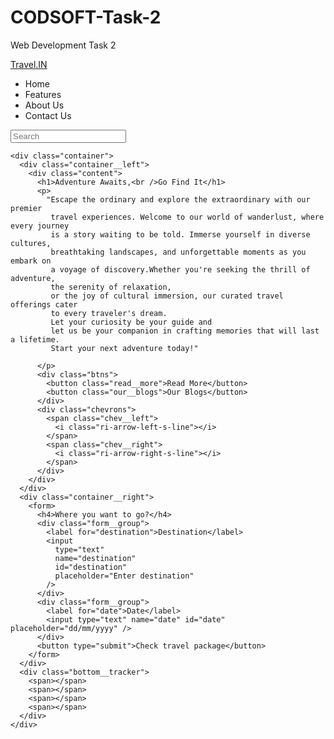# CODSOFT-Task-2
Web Development Task 2
<!DOCTYPE html>
<html lang="en">
  <head>
  <link rel="stylesheet" href="style.css">
    <meta charset="UTF-8" />
    <meta http-equiv="X-UA-Compatible" content="IE=edge" />
    <meta name="viewport" content="width=device-width, initial-scale=1.0" />
    <link
      href="https://cdn.jsdelivr.net/npm/remixicon@3.0.0/fonts/remixicon.css"
      rel="stylesheet"
    />
    <link rel="stylesheet" href="styles.css" />
    <title>Landing Website | Travel.IN</title>
  </head>
  <body>
    <nav>
      <div class="nav__logo"><a href="#">Travel.IN</a></div>
      <ul class="nav__links">
        <li class="link">Home</li>
        <li class="link">Features</li>
        <li class="link">About Us</li>
        <li class="link">Contact Us</li>
      </ul>
      <div class="search__box">
        <input type="text" placeholder="Search" />
        <i class="ri-search-line"></i>
      </div>
    </nav>

    <div class="container">
      <div class="container__left">
        <div class="content">
          <h1>Adventure Awaits,<br />Go Find It</h1>
          <p>
            "Escape the ordinary and explore the extraordinary with our premier
             travel experiences. Welcome to our world of wanderlust, where every journey
             is a story waiting to be told. Immerse yourself in diverse cultures, 
             breathtaking landscapes, and unforgettable moments as you embark on 
             a voyage of discovery.Whether you're seeking the thrill of adventure,
             the serenity of relaxation, 
             or the joy of cultural immersion, our curated travel offerings cater 
             to every traveler's dream. 
             Let your curiosity be your guide and
             let us be your companion in crafting memories that will last a lifetime.
             Start your next adventure today!"
             
          </p>
          <div class="btns">
            <button class="read__more">Read More</button>
            <button class="our__blogs">Our Blogs</button>
          </div>
          <div class="chevrons">
            <span class="chev__left">
              <i class="ri-arrow-left-s-line"></i>
            </span>
            <span class="chev__right">
              <i class="ri-arrow-right-s-line"></i>
            </span>
          </div>
        </div>
      </div>
      <div class="container__right">
        <form>
          <h4>Where you want to go?</h4>
          <div class="form__group">
            <label for="destination">Destination</label>
            <input
              type="text"
              name="destination"
              id="destination"
              placeholder="Enter destination"
            />
          </div>
          <div class="form__group">
            <label for="date">Date</label>
            <input type="text" name="date" id="date" placeholder="dd/mm/yyyy" />
          </div>
          <button type="submit">Check travel package</button>
        </form>
      </div>
      <div class="bottom__tracker">
        <span></span>
        <span></span>
        <span></span>
        <span></span>
      </div>
    </div>
  </body>
</html>
